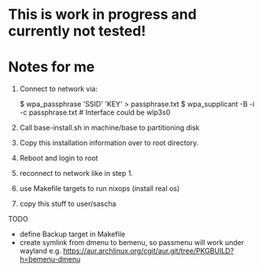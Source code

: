 # This is work in progress and currently not tested!

# Notes for me

1. Connect to network via:

   $ wpa_passphrase 'SSID' 'KEY' > passphrase.txt
   $ wpa_supplicant -B -i <interface> -c passphrase.txt # Interface could be wlp3s0

2. Call base-install.sh in machine/base to partitioning disk

3. Copy this installation information over to root directory.
4. Reboot and login to root
5. reconnect to network like in step 1.
6. use Makefile targets to run nixops (install real os)
7. copy this stuff to user/sascha

TODO

- define Backup target in Makefile
- create symlink from dmenu to bemenu, so passmenu will work under wayland
    e.g. https://aur.archlinux.org/cgit/aur.git/tree/PKGBUILD?h=bemenu-dmenu
